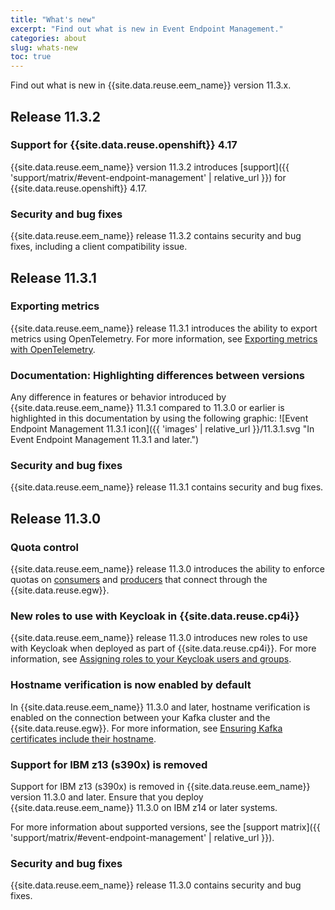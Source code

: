 ```yaml
---
title: "What's new"
excerpt: "Find out what is new in Event Endpoint Management."
categories: about
slug: whats-new
toc: true
---
```


Find out what is new in {{site.data.reuse.eem_name}} version 11.3.x.

## Release 11.3.2

### Support for {{site.data.reuse.openshift}} 4.17

{{site.data.reuse.eem_name}} version 11.3.2 introduces [support]({{ 'support/matrix/#event-endpoint-management' | relative_url }}) for {{site.data.reuse.openshift}} 4.17.

### Security and bug fixes

{{site.data.reuse.eem_name}} release 11.3.2 contains security and bug fixes, including a client compatibility issue.

## Release 11.3.1

### Exporting metrics

{{site.data.reuse.eem_name}} release 11.3.1 introduces the ability to export metrics using OpenTelemetry. For more information, see [Exporting metrics with OpenTelemetry](../../installing/configuring/#exporting-metrics-with-opentelemetry).

### Documentation: Highlighting differences between versions

Any difference in features or behavior introduced by {{site.data.reuse.eem_name}} 11.3.1 compared to 11.3.0 or earlier is highlighted in this documentation by using the following graphic: ![Event Endpoint Management 11.3.1 icon]({{ 'images' | relative_url }}/11.3.1.svg "In Event Endpoint Management 11.3.1 and later.")

### Security and bug fixes

{{site.data.reuse.eem_name}} release 11.3.1 contains security and bug fixes.

## Release 11.3.0

### Quota control

{{site.data.reuse.eem_name}} release 11.3.0 introduces the ability to enforce quotas on [consumers](../../describe/option-controls/#quota-consume) and [producers](../../describe/option-controls/#quota-produce) that connect through the {{site.data.reuse.egw}}.

### New roles to use with Keycloak in {{site.data.reuse.cp4i}}

{{site.data.reuse.eem_name}} release 11.3.0 introduces new roles to use with Keycloak when deployed as part of {{site.data.reuse.cp4i}}. For more information, see [Assigning roles to your Keycloak users and groups](../../security/managing-access/#assign-roles).

### Hostname verification is now enabled by default

In {{site.data.reuse.eem_name}} 11.3.0 and later, hostname verification is enabled on the connection between your Kafka cluster and the {{site.data.reuse.egw}}. For more information, see [Ensuring Kafka certificates include their hostname](../../installing/upgrading/#ensuring-kafka-certificates-include-their-hostname).

### Support for IBM z13 (s390x) is removed

Support for IBM z13 (s390x) is removed in {{site.data.reuse.eem_name}} version 11.3.0 and later. Ensure that you deploy {{site.data.reuse.eem_name}} 11.3.0 on IBM z14 or later systems.

For more information about supported versions, see the [support matrix]({{ 'support/matrix/#event-endpoint-management' | relative_url }}).

### Security and bug fixes

{{site.data.reuse.eem_name}} release 11.3.0 contains security and bug fixes.

